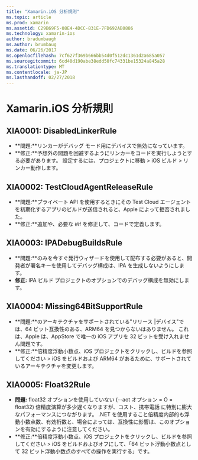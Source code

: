 ```yaml
---
title: "Xamarin.iOS 分析規則"
ms.topic: article
ms.prod: xamarin
ms.assetid: C29B69F5-08E4-4DCC-831E-7FD692AB0886
ms.technology: xamarin-ios
author: bradumbaugh
ms.author: brumbaug
ms.date: 06/26/2017
ms.openlocfilehash: 7cf627f369b666bb54d0f512dc1361d2a685a057
ms.sourcegitcommit: 6cd40d190abe38edd50fc74331be15324a845a28
ms.translationtype: MT
ms.contentlocale: ja-JP
ms.lasthandoff: 02/27/2018
---
```

# <a name="xamarinios-analysis-rules"></a>Xamarin.iOS 分析規則


## <a name="a-namexia0001xia0001-disabledlinkerrule"></a><a name="XIA0001"/>XIA0001: DisabledLinkerRule

- **問題:**リンカーがデバッグ モード用にデバイスで無効になっています。
- **修正:**予想外の問題を回避するようにリンカーをコードを実行しようとする必要があります。
設定するには、プロジェクトに移動 > iOS ビルド > リンカー動作します。

## <a name="a-namexia0002xia0002-testcloudagentreleaserule"></a><a name="XIA0002"/>XIA0002: TestCloudAgentReleaseRule

- **問題:**プライベート API を使用するときにその Test Cloud エージェントを初期化するアプリのビルドが送信されると、Apple によって拒否されました。
- **修正:**追加や、必要な #if を修正して、コードで定義します。

## <a name="a-namexia0003xia0003-ipadebugbuildsrule"></a><a name="XIA0003"/>XIA0003: IPADebugBuildsRule

- **問題:**のみを今すぐ発行ウィザードを使用して配布する必要があると、開発者が署名キーを使用してデバッグ構成は、IPA を生成しないようにします。
- **修正:** IPA ビルド プロジェクトのオプションでのデバッグ構成を無効にします。

## <a name="a-namexia0004xia0004-missing64bitsupportrule"></a><a name="XIA0004"/>XIA0004: Missing64BitSupportRule

- **問題:**のアーキテクチャをサポートされている"リリース |デバイス"では、64 ビット互換性のある、ARM64 を見つからないはありません。 これは、Apple は、AppStore で唯一の iOS アプリを 32 ビットを受け入れません問題です。
- **修正:**倍精度浮動小数点、iOS プロジェクトをクリックし、ビルドを参照してください > iOS をビルドおよび ARM64 があるために、サポートされているアーキテクチャを変更します。

## <a name="a-namexia0005xia0005-float32rule"></a><a name="XIA0005"/>XIA0005: Float32Rule

- **問題:** float32 オプションを使用していない (--aot オプション = O = float32) 倍精度演算が多少遅くなりますが、コスト、携帯電話 に特別に膨大なパフォーマンスにつながります。 .NET を使用すること倍精度内部的も浮動小数点数、有効桁数と、場合によっては、互換性に影響は、このオプションを有効にするように注意してください。
- **修正:**倍精度浮動小数点、iOS プロジェクトをクリックし、ビルドを参照してください > iOS をビルドおよびオフにして、「64 ビット浮動小数点として 32 ビット浮動小数点のすべての操作を実行する」です。

